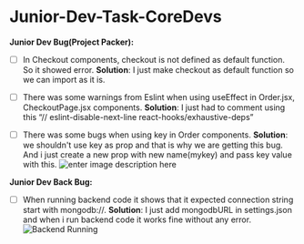 # Junior-Dev-Task-CoreDevs
**Junior Dev Bug(Project Packer):**

 - [ ]  In Checkout components, checkout is not defined as default function. So it showed error.
**Solution**: I just make checkout as default function so we can import as it is.

 - [ ] There was some warnings from Eslint when using useEffect in Order.jsx, CheckoutPage.jsx components.
**Solution**: I just had to comment using this “// eslint-disable-next-line react-hooks/exhaustive-deps”

 - [ ] There was some bugs when using key in Order components.
**Solution**: we shouldn't use key as prop and that is why we are getting this bug. And i just create a new prop with new name(mykey) and pass key value with this.
![enter image description here](https://drive.google.com/file/d/1hO1JkDPt_mv9tS6NYV9rO_7p9b22d04T/view?usp=share_link)

**Junior Dev Back Bug:**

 - [ ] When running backend code it shows that it expected connection string start with mongodb://.
**Solution**: I just add mongodbURL in settings.json and when i run backend code it works fine without any error.
![Backend Running](https://drive.google.com/file/d/1TbykqWqa6DbkTJRY8xFOqJ-93cud4_kI/view?usp=share_link)
 

